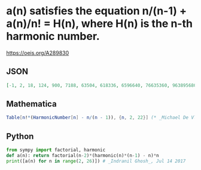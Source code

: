 # a\(n\) satisfies the equation n/\(n\-1\) \+ a\(n\)/n\! \= H\(n\), where H\(n\) is the n\-th harmonic number\.
https://oeis.org/A289830
## JSON
```JSON
[-1, 2, 18, 124, 900, 7188, 63504, 618336, 6596640, 76635360, 963895680, 13056819840, 189581333760, 2938083321600, 48416639846400, 845487698227200, 15598004134809600, 303161985274982400, 6191998554470400000, 132599321499875328000, 2970952207377960960000]
```
## Mathematica
```Mathematica
Table[n!*(HarmonicNumber[n] - n/(n - 1)), {n, 2, 22}] (* _Michael De Vlieger_, Jul 13 2017 *)
```
## Python
```Python
from sympy import factorial, harmonic
def a(n): return factorial(n-2)*(harmonic(n)*(n-1) - n)*n
print([a(n) for n in range(2, 26)]) # _Indranil Ghosh_, Jul 14 2017
```
